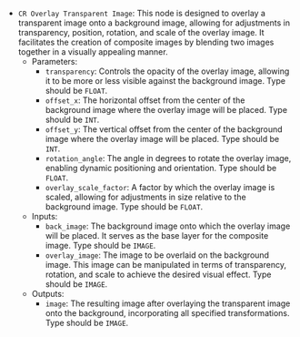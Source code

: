 - `CR Overlay Transparent Image`: This node is designed to overlay a transparent image onto a background image, allowing for adjustments in transparency, position, rotation, and scale of the overlay image. It facilitates the creation of composite images by blending two images together in a visually appealing manner.
    - Parameters:
        - `transparency`: Controls the opacity of the overlay image, allowing it to be more or less visible against the background image. Type should be `FLOAT`.
        - `offset_x`: The horizontal offset from the center of the background image where the overlay image will be placed. Type should be `INT`.
        - `offset_y`: The vertical offset from the center of the background image where the overlay image will be placed. Type should be `INT`.
        - `rotation_angle`: The angle in degrees to rotate the overlay image, enabling dynamic positioning and orientation. Type should be `FLOAT`.
        - `overlay_scale_factor`: A factor by which the overlay image is scaled, allowing for adjustments in size relative to the background image. Type should be `FLOAT`.
    - Inputs:
        - `back_image`: The background image onto which the overlay image will be placed. It serves as the base layer for the composite image. Type should be `IMAGE`.
        - `overlay_image`: The image to be overlaid on the background image. This image can be manipulated in terms of transparency, rotation, and scale to achieve the desired visual effect. Type should be `IMAGE`.
    - Outputs:
        - `image`: The resulting image after overlaying the transparent image onto the background, incorporating all specified transformations. Type should be `IMAGE`.
